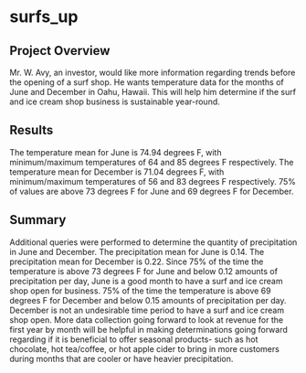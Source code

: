 # surfs_up

## Project Overview
Mr. W. Avy, an investor, would like more information regarding trends before the opening of a surf shop. He wants temperature data for the months of June and December in Oahu, Hawaii. This will help him determine if the surf and ice cream shop business is sustainable year-round.

## Results

The temperature mean for June is 74.94 degrees F, with minimum/maximum temperatures of 64 and 85 degrees F respectively.
The temperature mean for December is 71.04 degrees F, with minimum/maximum temperatures of 56 and 83 degrees F respectively.
75% of values are above 73 degrees F for June and 69 degrees F for December.

## Summary 

Additional queries were performed to determine the quantity of precipitation in June and December. The precipitation mean for June is 0.14. The precipitation mean for December is 0.22. Since 75% of the time the temperature is above 73 degrees F for June and below 0.12 amounts of precipitation per day, June is a good month to have a surf and ice cream shop open for business. 75% of the time the temperature is above 69 degrees F for December and below 0.15 amounts of precipitation per day. December is not an undesirable time period to have a surf and ice cream shop open. More data collection going forward to look at revenue for the first year by month will be helpful in making determinations going forward regarding if it is beneficial to offer seasonal products- such as hot chocolate, hot tea/coffee, or hot apple cider to bring in more customers during months that are cooler or have heavier precipitation.
